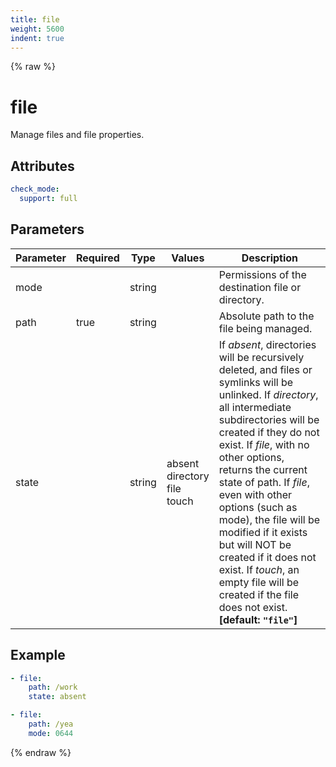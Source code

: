 ```yaml
---
title: file
weight: 5600
indent: true
---
```


{% raw %}
# file

Manage files and file properties.

## Attributes

```yaml
check_mode:
  support: full
```

## Parameters

| Parameter | Required | Type   | Values                               | Description                                                                                                                                                                                                                                                                                                                                                                                                                                                                                    |
|-----------|----------|--------|--------------------------------------|------------------------------------------------------------------------------------------------------------------------------------------------------------------------------------------------------------------------------------------------------------------------------------------------------------------------------------------------------------------------------------------------------------------------------------------------------------------------------------------------|
| mode      |          | string |                                      | Permissions of the destination file or directory.                                                                                                                                                                                                                                                                                                                                                                                                                                              |
| path      | true     | string |                                      | Absolute path to the file being managed.                                                                                                                                                                                                                                                                                                                                                                                                                                                       |
| state     |          | string | absent<br>directory<br>file<br>touch | If _absent_, directories will be recursively deleted, and files or symlinks will be unlinked. If _directory_, all intermediate subdirectories will be created if they do not exist. If _file_, with no other options, returns the current state of path. If _file_, even with other options (such as mode), the file will be modified if it exists but will NOT be created if it does not exist. If _touch_, an empty file will be created if the file does not exist. **[default: `"file"`]** |

## Example

```yaml
- file:
    path: /work
    state: absent

- file:
    path: /yea
    mode: 0644
```

{% endraw %}